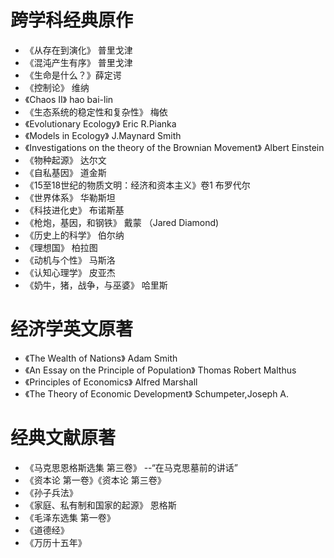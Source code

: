 # 跨学科经典原作

* 《从存在到演化》 普里戈津
* 《混沌产生有序》 普里戈津
* 《生命是什么？》薛定谔
* 《控制论》 维纳
* 《Chaos II》 hao bai-lin
* 《生态系统的稳定性和复杂性》 梅依
* 《Evolutionary Ecology》 Eric R.Pianka
* 《Models in Ecology》 J.Maynard Smith
* 《Investigations on the theory of the Brownian Movement》 Albert Einstein
* 《物种起源》 达尔文
* 《自私基因》 道金斯
* 《15至18世纪的物质文明：经济和资本主义》卷1 布罗代尔
* 《世界体系》 华勒斯坦
* 《科技进化史》 布诺斯基
* 《枪炮，基因，和钢铁》 戴蒙 （Jared Diamond)
* 《历史上的科学》 伯尔纳
* 《理想国》 柏拉图
* 《动机与个性》 马斯洛
* 《认知心理学》 皮亚杰
* 《奶牛，猪，战争，与巫婆》 哈里斯

# 经济学英文原著

* 《The Wealth of Nations》 Adam Smith
* 《An Essay on the Principle of Population》 Thomas Robert Malthus
* 《Principles of Economics》 Alfred Marshall
* 《The Theory of Economic Development》 Schumpeter,Joseph A.

# 经典文献原著

* 《马克思恩格斯选集 第三卷》 --“在马克思墓前的讲话”
* 《资本论 第一卷》《资本论 第三卷》
* 《孙子兵法》
* 《家庭、私有制和国家的起源》 恩格斯
* 《毛泽东选集 第一卷》
* 《道德经》
* 《万历十五年》
